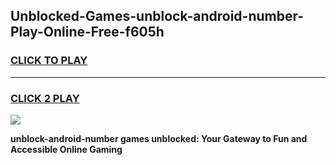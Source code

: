 
## Unblocked-Games-unblock-android-number-Play-Online-Free-f605h
<h3>
<a href="https://premium76.site?title=unblock-android-number&ref=26A">CLICK TO PLAY</a></h3>
<hr>

<h3>
<a href="https://premium76.site?title=unblock-android-number&ref=26A">CLICK 2 PLAY</a>
  
</h3>

<a href="https://premium76.site?title=unblock-android-number&ref=26A"><img src="https://clearcache.store/games.png"></a>


**unblock-android-number games unblocked: Your Gateway to Fun and Accessible Online Gaming**
